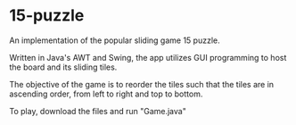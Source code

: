 # 15-puzzle
An implementation of the popular sliding game 15 puzzle.

Written in Java's AWT and Swing, the app utilizes GUI programming to host the board and its sliding tiles.

The objective of the game is to reorder the tiles such that the tiles are in ascending order, from left to right and top to bottom. 

To play, download the files and run "Game.java"
